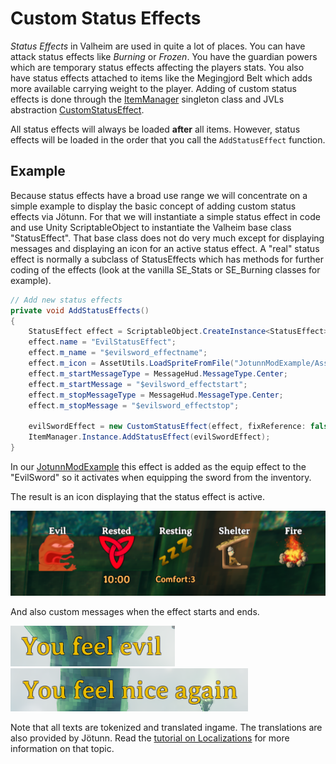 ﻿# Custom Status Effects

_Status Effects_ in Valheim are used in quite a lot of places. You can have attack status effects like *Burning* or *Frozen*. You have the guardian powers which are temporary status effects affecting the players stats. You also have status effects attached to items like the Megingjord Belt which adds more available carrying weight to the player. Adding of custom status effects is done through the [ItemManager](xref:Jotunn.Managers.ItemManager) singleton class and JVLs abstraction [CustomStatusEffect](xref:Jotunn.Entities.CustomStatusEffect).

All status effects will always be loaded **after** all items. However, status effects will be loaded in the order that you call the `AddStatusEffect` function.

## Example 

Because status effects have a broad use range we will concentrate on a simple example to display the basic concept of adding custom status effects via Jötunn. For that we will instantiate a simple status effect in code and use Unity ScriptableObject to instantiate the Valheim base class "StatusEffect". That base class does not do very much except for displaying messages and displaying an icon for an active status effect. A "real" status effect is normally a subclass of StatusEffects which has methods for further coding of the effects (look at the vanilla SE_Stats or SE_Burning classes for example).

```cs
// Add new status effects
private void AddStatusEffects()
{
    StatusEffect effect = ScriptableObject.CreateInstance<StatusEffect>();
    effect.name = "EvilStatusEffect";
    effect.m_name = "$evilsword_effectname";
    effect.m_icon = AssetUtils.LoadSpriteFromFile("JotunnModExample/Assets/reee.png");
    effect.m_startMessageType = MessageHud.MessageType.Center;
    effect.m_startMessage = "$evilsword_effectstart";
    effect.m_stopMessageType = MessageHud.MessageType.Center;
    effect.m_stopMessage = "$evilsword_effectstop";

    evilSwordEffect = new CustomStatusEffect(effect, fixReference: false);  // We dont need to fix refs here, because no mocks were used
    ItemManager.Instance.AddStatusEffect(evilSwordEffect);
}
```

In our [JotunnModExample](https://github.com/Valheim-Modding/Jotunn/JotunnModExample) this effect is added as the equip effect to the "EvilSword" so it activates when equipping the sword from the inventory.

The result is an icon displaying that the status effect is active.

![custom status effect](../../images/data/EvilSwordStatusEffect.png)

And also custom messages when the effect starts and ends.

![custom status effect start](../../images/data/EvilSwordStatusStart.png) ![custom status effect](../../images/data/EvilSwordStatusStop.png)

Note that all texts are tokenized and translated ingame. The translations are also provided by Jötunn. Read the [tutorial on Localizations](localization.md) for more information on that topic.
